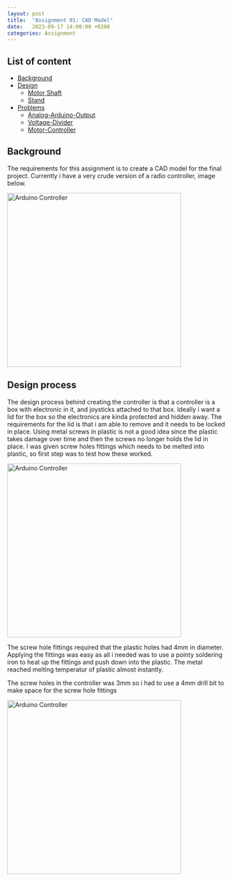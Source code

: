 ```yaml
---
layout: post
title:  "Assignment 01: CAD Model"
date:   2023-09-17 14:00:00 +0200
categories: Assignment
---
```


## List of content

- [Background](#background)
- [Design](#design)
    - [Motor Shaft](#motor-shaft)
    - [Stand](#stand)
- [Problems](#problems)
    - [Analog-Arduino-Output](#analog-arduino-output)
    - [Voltage-Divider](#voltage-divider)
    - [Motor-Controller](#motor-controller)


## Background

The requirements for this assignment is to create a CAD model for the final project. Currently i have a very crude version of a radio controller, image below. 


<img src="{{ '/assets/images/arduino_controller0.jpg' | prepend: site.baseurl | prepend: site.url}}" alt="Arduino Controller" height=400px/>

## Design process

The design process behind creating the controller is that a controller is a box with electronic in it, and joysticks attached to that box. Ideally i want a lid for the box so the electronics are kinda protected and hidden away. The requirements for the lid is that i am able to remove and it needs to be locked in place. Using metal screws in plastic is not a good idea since the plastic takes damage over time and then the screws no longer holds the lid in place. I was given screw holes fittings which needs to be melted into plastic, so first step was to test how these worked.


<img src="{{ '/assets/images/screw_fitting_test.jpg' | prepend: site.baseurl | prepend: site.url}}" alt="Arduino Controller" height=400px/>

The screw hole fittings required that the plastic holes had 4mm in diameter. Applying the fittings was easy as all i needed was to use a pointy soldering iron to heat up the fittings and push down into the plastic. The metal reached melting temperatur of plastic almost instantly.

The screw holes in the controller was 3mm so i had to use a 4mm drill bit to make space for the screw hole fittings

<img src="{{ '/assets/images/arduino_controller2.jpg' | prepend: site.baseurl | prepend: site.url}}" alt="Arduino Controller" height=400px/>
